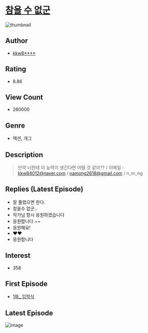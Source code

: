 # [참을 수 없군](https://comic.naver.com/bestChallenge/list?titleId=779347)
![thumbnail](https://image-comic.pstatic.net/user_contents_data/challenge_comic/2021/10/18/344776/thumbnail_202x164fc1e8e6f_8590_46d3_bb74_9bd3d82c7f32_00002403.JPEG)

## Author
- [kkw8****](https://comic.naver.com/artistTitle?id=344776)

## Rating
- 8.86

## View Count
- 260000

## Genre
- 액션, 개그

## Description
> 만약 너한테 이 능력이 생긴다면 어떨 것 같아?? / 이메일 : kkw84012@naver.com / namong2618@gmail.com / n_m_ng

## Replies (Latest Episode)
- 잘 풀렸으면 한다.
- 참을수 없군..
- 작가님 항시 응원하겠습니다
- 응원합니다 ~~
- 응원해요!
- ❤️❤️
- 응원합니다

## Interest
- 358

## First Episode
- [1화_ 입학식](https://comic.naver.com/bestChallenge/detail?titleId=779347&no=1)

## Latest Episode
![image](https://image-comic.pstatic.net/user_contents_data/challenge_comic/2022/02/27/344776/upload_7089573345208382002.jpeg)
